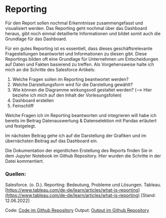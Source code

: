 # Reporting
Für den Report sollen nochmal Erkenntnisse zusammengefasst und visualisiert werden. Das Reporting geht nochmal über das Dashboard heraus, gibt noch einmal detaillierte Informationen und bildet somit auch die Grundlage für das Dashboard. 

Für ein gutes Reporting ist es essentiell, dass dieses geschäftsrelevante Fragestellungen beantwortet und Informationen zu diesen gibt. Diese Reportings bilden oft eine Grundlage für Unternehmen um Entscheidungen auf Daten und Fakten basierend zu treffen. Als Vorgehensweise halte ich mich an die Schritte des Salesforce Artikels:
1. Welche Fragen sollen im Reporting beantwortet werden?
2. Welche Darstellungsform wird für die Darstellung gewählt?
3. Wie können die Diagramme wirkungsvoll gestaltet werden? (--> Hier beziehe ich mich auf den Inhalt der Vorlesungsfolien)
4. Dashboard erstellen 
5. Feinschliff

Welche Fragen ich im Reporting beantworten und integrieren will habe ich bereits im Beitrag Datenauswertung & Datenselektion mit Pandas erläutert und festgelegt. 

Im nächsten Beitrag gehe ich auf die Darstellung der Grafiken und im übernächsten Beitrag auf das Dashboard ein. 

Die Dokumentation der eigentlichen Erstellung des Reports finden Sie in dem Jupyter Notebook im Github Repository. Hier wurden die Schritte in der Datei kommentiert. 

### Quellen:
Salesforce. (o. D.). Reporting: Bedeutung, Probleme und Lösungen. Tableau. [https://www.tableau.com/de-de/learn/articles/what-is-reporting](https://www.tableau.com/de-de/learn/articles/what-is-reporting) [Stand: 12.06.2022]

Code: [Code im Github Repository]()
Output: [Output im Github Repository]()